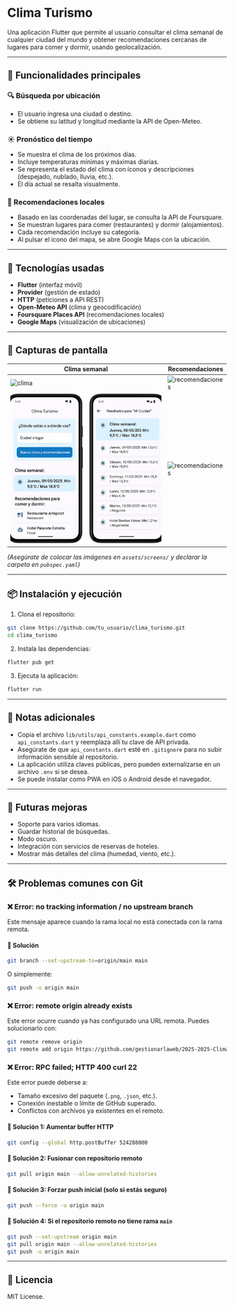 # Clima Turismo

Una aplicación Flutter que permite al usuario consultar el clima semanal de cualquier ciudad del mundo y obtener recomendaciones cercanas de lugares para comer y dormir, usando geolocalización.

---

## 🚀 Funcionalidades principales

### 🔍 Búsqueda por ubicación
- El usuario ingresa una ciudad o destino.
- Se obtiene su latitud y longitud mediante la API de Open-Meteo.

### ☀️ Pronóstico del tiempo
- Se muestra el clima de los próximos días.
- Incluye temperaturas mínimas y máximas diarias.
- Se representa el estado del clima con íconos y descripciones (despejado, nublado, lluvia, etc.).
- El día actual se resalta visualmente.

### 🍴 Recomendaciones locales
- Basado en las coordenadas del lugar, se consulta la API de Foursquare.
- Se muestran lugares para comer (restaurantes) y dormir (alojamientos).
- Cada recomendación incluye su categoría.
- Al pulsar el icono del mapa, se abre Google Maps con la ubicación.

---

## 🧱 Tecnologías usadas

- **Flutter** (interfaz móvil)
- **Provider** (gestión de estado)
- **HTTP** (peticiones a API REST)
- **Open-Meteo API** (clima y geocodificación)
- **Foursquare Places API** (recomendaciones locales)
- **Google Maps** (visualización de ubicaciones)

---

## 🧭 Capturas de pantalla

| Clima semanal | Recomendaciones |
|---------------|------------------|
| ![clima](https://files.oaiusercontent.com/file_000000009e34620a98287b92c4272445/A_screenshot_of_a_weather_and_tourism_mobile_appli.png) | ![recomendaciones](https://files.oaiusercontent.com/file_000000009e34620a98287b92c4272445/A_screenshot_of_a_weather_and_tourism_mobile_appli.png) |
| ![clima](assets/screens/clima.png) | ![recomendaciones](assets/screens/recomendaciones.png) |

*(Asegúrate de colocar las imágenes en `assets/screens/` y declarar la carpeta en `pubspec.yaml`)*

---

## 📦 Instalación y ejecución

1. Clona el repositorio:
```bash
git clone https://github.com/tu_usuario/clima_turismo.git
cd clima_turismo
```

2. Instala las dependencias:
```bash
flutter pub get
```

3. Ejecuta la aplicación:
```bash
flutter run
```

---

## 📌 Notas adicionales
- Copia el archivo `lib/utils/api_constants.example.dart` como `api_constants.dart` y reemplaza allí tu clave de API privada.
- Asegúrate de que `api_constants.dart` esté en `.gitignore` para no subir información sensible al repositorio.
- La aplicación utiliza claves públicas, pero pueden externalizarse en un archivo `.env` si se desea.
- Se puede instalar como PWA en iOS o Android desde el navegador.

---

## 🧩 Futuras mejoras

- Soporte para varios idiomas.
- Guardar historial de búsquedas.
- Modo oscuro.
- Integración con servicios de reservas de hoteles.
- Mostrar más detalles del clima (humedad, viento, etc.).

---

## 🛠️ Problemas comunes con Git

### ❌ Error: no tracking information / no upstream branch
Este mensaje aparece cuando la rama local no está conectada con la rama remota.

#### 🔁 Solución
```bash
git branch --set-upstream-to=origin/main main
```
O simplemente:
```bash
git push -u origin main
```

### ❌ Error: remote origin already exists
Este error ocurre cuando ya has configurado una URL remota. Puedes solucionarlo con:
```bash
git remote remove origin
git remote add origin https://github.com/gestionarlaweb/2025-2025-ClimaTurismo.git
```

### ❌ Error: RPC failed; HTTP 400 curl 22
Este error puede deberse a:
- Tamaño excesivo del paquete (`.png`, `.json`, etc.).
- Conexión inestable o límite de GitHub superado.
- Conflictos con archivos ya existentes en el remoto.

#### 🔁 Solución 1: Aumentar buffer HTTP
```bash
git config --global http.postBuffer 524288000
```

#### 🔁 Solución 2: Fusionar con repositorio remoto
```bash
git pull origin main --allow-unrelated-histories
```

#### 🔁 Solución 3: Forzar push inicial (solo si estás seguro)
```bash
git push --force -u origin main
```

#### 🔁 Solución 4: Si el repositorio remoto no tiene rama `main`
```bash
git push --set-upstream origin main
git pull origin main --allow-unrelated-histories
git push -u origin main
```

---

## 📄 Licencia
MIT License.
